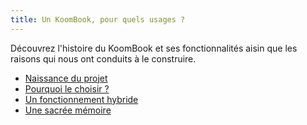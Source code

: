 ```yaml
---
title: Un KoomBook, pour quels usages ?
---
```


Découvrez l'histoire du KoomBook et ses fonctionnalités aisin que les raisons qui nous ont conduits à le construire.

- [Naissance du projet](naissance_du_projet/default.fr.md)
- [Pourquoi le choisir ?](pourquoi_le_choisir/default.fr.md)
- [Un fonctionnement hybride](un_fonctionnement_hybride/default.fr.md)
- [Une sacrée mémoire](une_sacree_memoire/default.fr.md)

